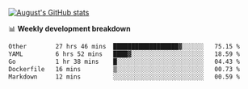
[![August's GitHub stats](https://github-readme-stats.vercel.app/api?username=zou-weidong&show_icons=true&theme=radical)](https://github.com/zou-weidong)


📊 **Weekly development breakdown**
<!--START_SECTION:waka-->

```txt
Other        27 hrs 46 mins  ██████████████████▓░░░░░░   75.15 %
YAML         6 hrs 52 mins   ████▓░░░░░░░░░░░░░░░░░░░░   18.59 %
Go           1 hr 38 mins    █░░░░░░░░░░░░░░░░░░░░░░░░   04.43 %
Dockerfile   16 mins         ▒░░░░░░░░░░░░░░░░░░░░░░░░   00.73 %
Markdown     12 mins         ░░░░░░░░░░░░░░░░░░░░░░░░░   00.59 %
```

<!--END_SECTION:waka-->

